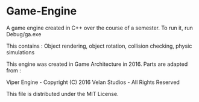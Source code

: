 # Game-Engine
A game engine created in C++ over the course of a semester. To run it, 
run Debug/ga.exe

This contains :
Object rendering, object rotation, collision checking, physic simulations

This engine was created in Game Architecture in 2016. Parts
are adapted from :

Viper Engine - Copyright (C) 2016 Velan Studios - All Rights Reserved

This file is distributed under the MIT License. 
